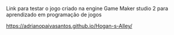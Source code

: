 Link para testar o jogo criado na engine Game Maker studio 2 para aprendizado em programação de jogos

https://adrianopaivasantos.github.io/Hogan-s-Alley/
